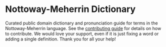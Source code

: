 
# Nottoway-Meherrin Dictionary

Curated public domain dictionary and pronunciation guide for terms in the Nottoway-Meherrin language. See the [contributing guide](https://github.com/drumworkteam/term/blob/make/.github/contributing.md) for details on how to contribute. We would love your support, even if it is just fixing a word or adding a single definition. Thank you for all your help!